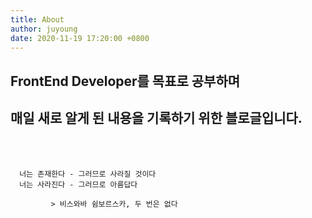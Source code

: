 ```yaml
---
title: About
author: juyoung
date: 2020-11-19 17:20:00 +0800
---
```


## FrontEnd Developer를 목표로 공부하며  

## 매일 새로 알게 된 내용을 기록하기 위한 블로글입니다.
<br/>
<br/>

	  너는 존재한다 - 그러므로 사라질 것이다  
	  너는 사라진다 - 그러므로 아름답다   
 
			 > 비스와바 쉼보르스카, 두 번은 없다
	  